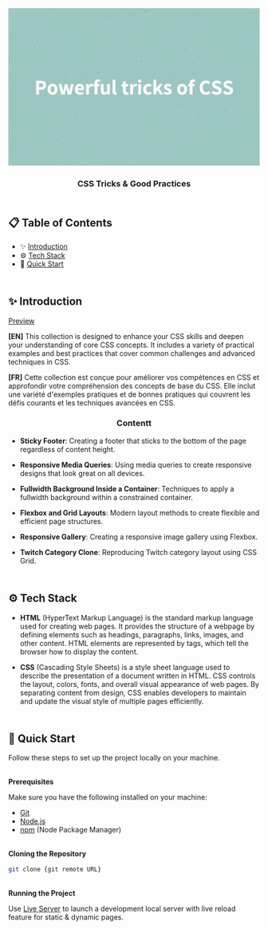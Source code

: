 <div align="center">
<a href="" target="_blank">
      <img src="preview.webp" alt="Project Banner">
    </a>
  <h3 align="center">CSS Tricks & Good Practices</h3>
</div>

##  <br /> 📋 <a name="table">Table of Contents</a>

- ✨ [Introduction](#introduction)
- ⚙️ [Tech Stack](#tech-stack)
- 🚀 [Quick Start](#quick-start)

##  <br /> <a name="introduction">✨ Introduction</a>

[Preview](/.design)

**[EN]** This collection is designed to enhance your CSS skills and deepen your understanding of core CSS concepts. It includes a variety of practical examples and best practices that cover common challenges and advanced techniques in CSS.

**[FR]** Cette collection est conçue pour améliorer vos compétences en CSS et approfondir votre compréhension des concepts de base du CSS. Elle inclut une variété d'exemples pratiques et de bonnes pratiques qui couvrent les défis courants et les techniques avancées en CSS.

<div align="center">
  <h3 align="center">Contentt</h3>
</div>

- **Sticky Footer**: Creating a footer that sticks to the bottom of the page regardless of content height.

- **Responsive Media Queries**: Using media queries to create responsive designs that look great on all devices.

- **Fullwidth Background Inside a Container**: Techniques to apply a fullwidth background within a constrained container.

- **Flexbox and Grid Layouts**: Modern layout methods to create flexible and efficient page structures.

- **Responsive  Gallery**: Creating a responsive image gallery using Flexbox.

- **Twitch Category Clone**: Reproducing Twitch category layout using CSS Grid.


##  <br /> <a name="tech-stack">⚙️ Tech Stack</a>

- **HTML** (HyperText Markup Language) is the standard markup language used for creating web pages. It provides the structure of a webpage by defining elements such as headings, paragraphs, links, images, and other content. HTML elements are represented by tags, which tell the browser how to display the content.

- **CSS** (Cascading Style Sheets) is a style sheet language used to describe the presentation of a document written in HTML. CSS controls the layout, colors, fonts, and overall visual appearance of web pages. By separating content from design, CSS enables developers to maintain and update the visual style of multiple pages efficiently.
  

## <br /> <a name="quick-start">🚀 Quick Start</a>

Follow these steps to set up the project locally on your machine.

<br/>**Prerequisites**

Make sure you have the following installed on your machine:

- [Git](https://git-scm.com/)
- [Node.js](https://nodejs.org/en)
- [npm](https://www.npmjs.com/) (Node Package Manager)

<br/>**Cloning the Repository**

```bash
git clone {git remote URL}
```

<br/>**Running the Project**

Use [Live Server](https://marketplace.visualstudio.com/items?itemName=ritwickdey.LiveServer)
to launch a development local server with live reload feature for static & dynamic pages.